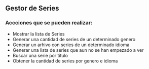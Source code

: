 ## Gestor de Series

### Accciones que se pueden realizar:

* Mostrar la lista de Series
* Generar una cantidad de series de un determinado genero
* Generar un arhivo con series de un determinado idioma
* Generar una lista de series que aun no se han empezado a ver
* Buscar una serie por titulo
* Obtener la cantidad de series por genero e idioma
